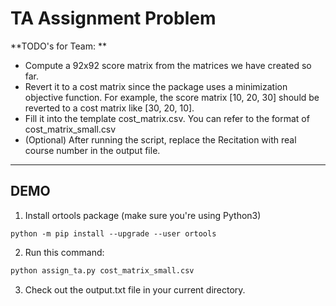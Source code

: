 # TA Assignment Problem

**TODO's for Team: **
- Compute a 92x92 score matrix from the matrices we have created so far.
- Revert it to a cost matrix since the package uses a minimization objective function. For example, the score matrix [10, 20, 30] should be reverted to a cost matrix like [30, 20, 10].  
- Fill it into the template cost_matrix.csv. You can refer to the format of cost_matrix_small.csv
- (Optional) After running the script, replace the Recitation with real course number in the output file. 

---

## DEMO
1. Install ortools package (make sure you're using Python3)
```
python -m pip install --upgrade --user ortools
```
2. Run this command:
```bash
python assign_ta.py cost_matrix_small.csv
```
3. Check out the output.txt file in your current directory.

